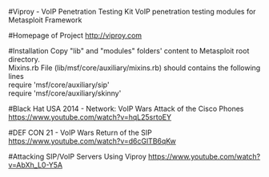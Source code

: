 #Viproy - VoIP Penetration Testing Kit
VoIP penetration testing modules for Metasploit Framework

#Homepage of Project
http://viproy.com<br>

#Installation
Copy "lib" and "modules" folders' content to Metasploit root directory.<br>
Mixins.rb File (lib/msf/core/auxiliary/mixins.rb) should contains the following lines<br>
require 'msf/core/auxiliary/sip'<br>
require 'msf/core/auxiliary/skinny'<br>

#Black Hat USA 2014 - Network: VoIP Wars Attack of the Cisco Phones
https://www.youtube.com/watch?v=hqL25srtoEY

#DEF CON 21 - VoIP Wars Return of the SIP
https://www.youtube.com/watch?v=d6cGlTB6qKw

#Attacking SIP/VoIP Servers Using Viproy
https://www.youtube.com/watch?v=AbXh_L0-Y5A